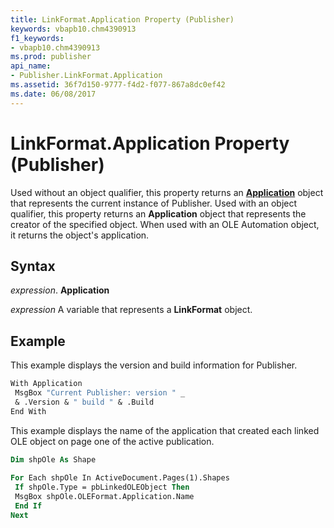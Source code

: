 ```yaml
---
title: LinkFormat.Application Property (Publisher)
keywords: vbapb10.chm4390913
f1_keywords:
- vbapb10.chm4390913
ms.prod: publisher
api_name:
- Publisher.LinkFormat.Application
ms.assetid: 36f7d150-9777-f4d2-f077-867a8dc0ef42
ms.date: 06/08/2017
---
```



# LinkFormat.Application Property (Publisher)

Used without an object qualifier, this property returns an  **[Application](Publisher.Application.md)** object that represents the current instance of Publisher. Used with an object qualifier, this property returns an  **Application** object that represents the creator of the specified object. When used with an OLE Automation object, it returns the object's application.


## Syntax

 _expression_. **Application**

 _expression_ A variable that represents a  **LinkFormat** object.


## Example

This example displays the version and build information for Publisher.


```vb
With Application 
 MsgBox "Current Publisher: version " _ 
 & .Version & " build " & .Build 
End With
```

This example displays the name of the application that created each linked OLE object on page one of the active publication.




```vb
Dim shpOle As Shape 
 
For Each shpOle In ActiveDocument.Pages(1).Shapes 
 If shpOle.Type = pbLinkedOLEObject Then 
 MsgBox shpOle.OLEFormat.Application.Name 
 End If 
Next
```


